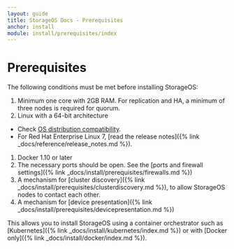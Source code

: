 ```yaml
---
layout: guide
title: StorageOS Docs - Prerequisites
anchor: install
module: install/prerequisites/index
---
```


# Prerequisites

The following conditions must be met before installing StorageOS:

1. Minimum one core with 2GB RAM. For replication and HA, a minimum of three nodes is required for quorum.
1. Linux with a 64-bit architecture
 * Check [OS distribution compatibility](/docs/reference/os_support).
 * For Red Hat Enterprise Linux 7, [read the release notes]({% link _docs/reference/release_notes.md %}).
1. Docker 1.10 or later
1. The necessary ports should be open. See the [ports and firewall settings]({% link _docs/install/prerequisites/firewalls.md %})
1. A mechanism for [cluster
discovery]({% link _docs/install/prerequisites/clusterdiscovery.md %}), to allow
StorageOS nodes to contact each other.
1. A mechanism for [device presentation]({% link _docs/install/prerequisites/devicepresentation.md %})

This allows you to install StorageOS using a container orchestrator such as [Kubernetes]({% link _docs/install/kubernetes/index.md %}) or with [Docker only]({% link _docs/install/docker/index.md %}).
